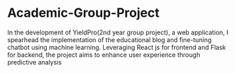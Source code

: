 # Academic-Group-Project
In the development of YieldPro(2nd year group project), a web application, I spearhead the implementation of the educational blog and fine-tuning chatbot  using machine learning. Leveraging React js for frontend and Flask for backend, the project aims to enhance user experience through predictive analysis
